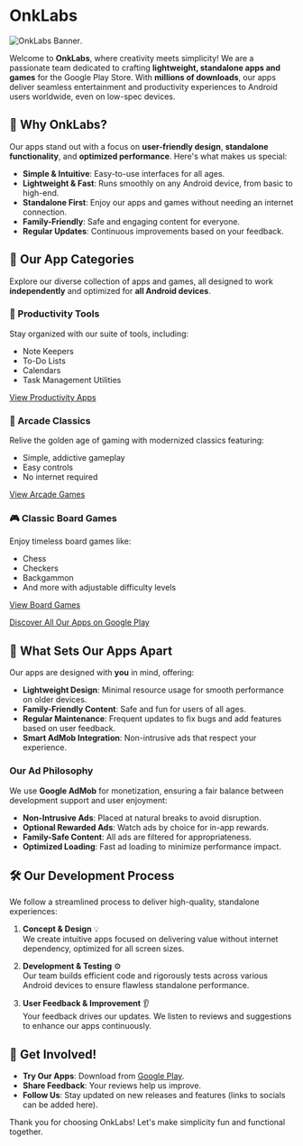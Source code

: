 # OnkLabs

![OnkLabs Banner](https://onklabs.github.io/banner.jpg).

Welcome to **OnkLabs**, where creativity meets simplicity! We are a passionate team dedicated to crafting **lightweight, standalone apps and games** for the Google Play Store. With **millions of downloads**, our apps deliver seamless entertainment and productivity experiences to Android users worldwide, even on low-spec devices.

## 🌟 Why OnkLabs?

Our apps stand out with a focus on **user-friendly design**, **standalone functionality**, and **optimized performance**. Here's what makes us special:

- **Simple & Intuitive**: Easy-to-use interfaces for all ages.
- **Lightweight & Fast**: Runs smoothly on any Android device, from basic to high-end.
- **Standalone First**: Enjoy our apps and games without needing an internet connection.
- **Family-Friendly**: Safe and engaging content for everyone.
- **Regular Updates**: Continuous improvements based on your feedback.

## 📱 Our App Categories

Explore our diverse collection of apps and games, all designed to work **independently** and optimized for **all Android devices**.

### 📝 Productivity Tools
Stay organized with our suite of tools, including:
- Note Keepers
- To-Do Lists
- Calendars
- Task Management Utilities

[View Productivity Apps](https://play.google.com/store/apps/developer?id=OnkLabs)

### 🎯 Arcade Classics
Relive the golden age of gaming with modernized classics featuring:
- Simple, addictive gameplay
- Easy controls
- No internet required

[View Arcade Games](https://play.google.com/store/apps/developer?id=OnkLabs)

### 🎮 Classic Board Games
Enjoy timeless board games like:
- Chess
- Checkers
- Backgammon
- And more with adjustable difficulty levels

[View Board Games](https://play.google.com/store/apps/developer?id=OnkLabs)

[Discover All Our Apps on Google Play](https://play.google.com/store/apps/developer?id=OnkLabs)

## 🚀 What Sets Our Apps Apart

Our apps are designed with **you** in mind, offering:

- **Lightweight Design**: Minimal resource usage for smooth performance on older devices.
- **Family-Friendly Content**: Safe and fun for users of all ages.
- **Regular Maintenance**: Frequent updates to fix bugs and add features based on user feedback.
- **Smart AdMob Integration**: Non-intrusive ads that respect your experience.

### Our Ad Philosophy
We use **Google AdMob** for monetization, ensuring a fair balance between development support and user enjoyment:
- **Non-Intrusive Ads**: Placed at natural breaks to avoid disruption.
- **Optional Rewarded Ads**: Watch ads by choice for in-app rewards.
- **Family-Safe Content**: All ads are filtered for appropriateness.
- **Optimized Loading**: Fast ad loading to minimize performance impact.

## 🛠️ Our Development Process

We follow a streamlined process to deliver high-quality, standalone experiences:

1. **Concept & Design** 💡  
   We create intuitive apps focused on delivering value without internet dependency, optimized for all screen sizes.

2. **Development & Testing** ⚙️  
   Our team builds efficient code and rigorously tests across various Android devices to ensure flawless standalone performance.

3. **User Feedback & Improvement** 👂  
   Your feedback drives our updates. We listen to reviews and suggestions to enhance our apps continuously.

## 📢 Get Involved!

- **Try Our Apps**: Download from [Google Play](https://play.google.com/store/apps/developer?id=OnkLabs).
- **Share Feedback**: Your reviews help us improve.
- **Follow Us**: Stay updated on new releases and features (links to socials can be added here).

Thank you for choosing OnkLabs! Let's make simplicity fun and functional together.
